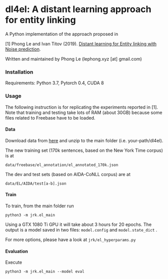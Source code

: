 dl4el: A distant learning approach for entity linking
========

A Python implementation of the approach proposed in

[1] Phong Le and Ivan Titov (2019). [Distant learning for Entity linking with Noise prediction](https://arxiv.org/pdf/anonymous.pdf).

Written and maintained by Phong Le (lephong.xyz [at] gmail.com)

### Installation

Requirements: Python 3.7, Pytorch 0.4, CUDA 8

### Usage

The following instruction is for replicating the experiments reported in [1]. 
Note that training and testing take lots of RAM (about 30GB) because 
some files related to Freebase have to be loaded. 


#### Data

Download data from [here](https://drive.google.com/open?id=1un-UQGPFVpDVxeXtijz6eA5xYkBCe_eV) 
and unzip to the main folder (i.e. your-path/dl4el).

The new training set (170k sentences, based on the New York Time corpus) is at

    data/freebase/el_annotation/el_annotated_170k.json

The dev and test sets (based on AIDA-CoNLL corpus) are at

    data/EL/AIDA/test[a-b].json


#### Train

To train, from the main folder run 

    python3 -m jrk.el_main

Using a GTX 1080 Ti GPU it will take about 3 hours for 20 epochs. The output is a model saved in two files: 
`model.config` and `model.state_dict` . 

For more options, please have a look at `jrk/el_hyperparams.py` 

#### Evaluation

Execute

    python3 -m jrk.el_main --model eval 


